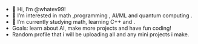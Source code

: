 - 👋 Hi, I’m @whatev99!
- 👀 I’m interested in math ,programming , AI/ML and quantum computing .
- 🌱 I’m currently studying math, learning C++ and .
- Goals: learn about AI, make more projects and have fun coding!
- Random profile that i will be uploading all and any mini projects i make.

<!---
whatev99/whatev99 is a ✨ special ✨ repository because its `README.md` (this file) appears on your GitHub profile.
You can click the Preview link to take a look at your changes.
--->
